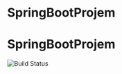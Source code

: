 # SpringBootProjem
# SpringBootProjem
![Build Status](https://travis-ci.org/anilbal090/SpringBootOrnegi.svg?branch=master)
